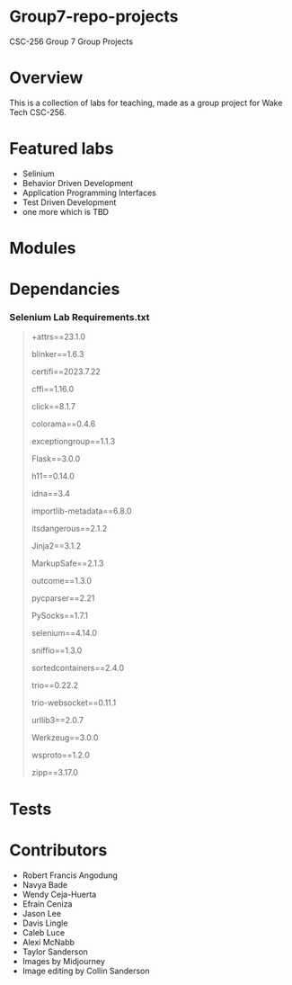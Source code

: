 # Group7-repo-projects
CSC-256 Group 7 Group Projects

# Overview
This is a collection of labs for teaching, made as a group project for Wake Tech CSC-256.

# Featured labs
- Selinium
- Behavior Driven Development
- Application Programming Interfaces
- Test Driven Development
- one more which is TBD

# Modules

# Dependancies
### Selenium Lab Requirements.txt
>+attrs==23.1.0
> 
>blinker==1.6.3
> 
>certifi==2023.7.22
> 
>cffi==1.16.0
> 
>click==8.1.7
> 
>colorama==0.4.6
> 
>exceptiongroup==1.1.3
> 
>Flask==3.0.0
> 
>h11==0.14.0
> 
>idna==3.4
> 
>importlib-metadata==6.8.0
> 
>itsdangerous==2.1.2
> 
>Jinja2==3.1.2
> 
>MarkupSafe==2.1.3
> 
>outcome==1.3.0
> 
>pycparser==2.21
> 
>PySocks==1.7.1
> 
>selenium==4.14.0
> 
>sniffio==1.3.0
> 
>sortedcontainers==2.4.0
> 
>trio==0.22.2
> 
>trio-websocket==0.11.1
> 
>urllib3==2.0.7
> 
>Werkzeug==3.0.0
> 
>wsproto==1.2.0
> 
>zipp==3.17.0
> 

# Tests

# Contributors 
- Robert Francis Angodung
- Navya Bade
- Wendy Ceja-Huerta
- Efrain Ceniza
- Jason Lee
- Davis Lingle
- Caleb Luce
- Alexi McNabb
- Taylor Sanderson
- Images by Midjourney
- Image editing by Collin Sanderson
